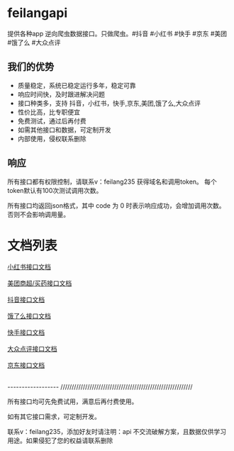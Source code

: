 # feilangapi


提供各种app 逆向爬虫数据接口。只做爬虫。#抖音 #小红书 #快手 #京东 #美团 #饿了么 #大众点评


## 我们的优势
* 质量稳定，系统已稳定运行多年，稳定可靠
* 响应时间快，及时跟进解决问题
* 接口种类多，支持 抖音，小红书，快手,京东,美团,饿了么,大众点评
* 性价比高，比专职便宜
* 免费测试，通过后再付费
* 如需其他接口和数据，可定制开发
* 内部使用，侵权联系删除

## 响应
所有接口都有权限控制，请联系v：feilang235 获得域名和调用token。
每个token默认有100次测试调用次数。

所有接口均返回json格式，其中 code 为 0 时表示响应成功，会增加调用次数。否则不会影响调用量。



# 文档列表
[小红书接口文档](xiaohongshu.md)
<br/>
<br/>
[美团商超/买药接口文档](meituan.md)
<br/>
<br/>
[抖音接口文档](douyin.md)
<br/>
<br/>
[饿了么接口文档](eleme.md)
<br/>
<br/>
[快手接口文档](kuaishou.md)
<br/>
<br/>
[大众点评接口文档](dazhongdianping.md)
<br/>
<br/>
[京东接口文档](jingdong.md)

<br/>
------------------
///////////////////////////////////////////////////////////

所有接口均可先免费试用，满意后再付费使用。

如有其它接口需求，可定制开发。

联系v：feilang235，添加好友时请注明：api
不交流破解方案，且数据仅供学习用途。如果侵犯了您的权益请联系删除